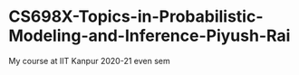# CS698X-Topics-in-Probabilistic-Modeling-and-Inference-Piyush-Rai
My course at IIT Kanpur 2020-21 even sem
